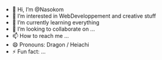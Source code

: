 - 👋 Hi, I’m @Nasokom
- 👀 I’m interested in WebDeveloppement and creative stuff
- 🌱 I’m currently learning everything 
- 💞️ I’m looking to collaborate on ...
- 📫 How to reach me ...
- 😄 Pronouns: Dragon / Heiachi 
- ⚡ Fun fact: ...

<!---
Nasokom/Nasokom is a ✨ special ✨ repository because its `README.md` (this file) appears on your GitHub profile.
You can click the Preview link to take a look at your changes.
--->
